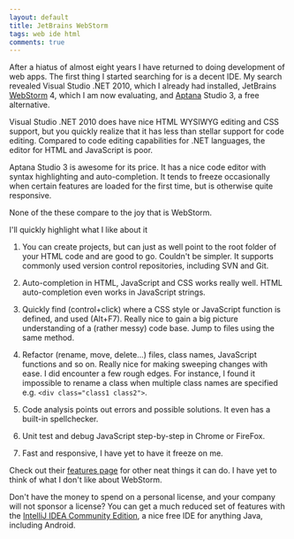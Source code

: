 ```yaml
---
layout: default
title: JetBrains WebStorm
tags: web ide html
comments: true
---
```


After a hiatus of almost eight years I have returned to doing development of web apps. The first thing I started searching for is a decent IDE. My search revealed Visual Studio .NET 2010, which I already had installed, JetBrains [WebStorm](http://www.jetbrains.com/webstorm) 4, which I am now evaluating, and [Aptana](http://www.aptana.com/products/studio3.html) Studio 3, a free alternative.

Visual Studio .NET 2010 does have nice HTML WYSIWYG editing and CSS support, but you quickly realize that it has less than stellar support for code editing. Compared to code editing capabilities for .NET languages, the editor for HTML and JavaScript is poor.

Aptana Studio 3 is awesome for its price. It has a nice code editor with syntax highlighting and auto-completion. It tends to freeze occasionally when certain features are loaded for the first time, but is otherwise quite responsive.

None of the these compare to the joy that is WebStorm.

I'll quickly highlight what I like about it

1. You can create projects, but can just as well point to the root folder of your HTML code and are good to go. Couldn't be simpler. It supports commonly used version control repositories, including SVN and Git.

2. Auto-completion in HTML, JavaScript and CSS works really well. HTML auto-completion even works in JavaScript strings.

3. Quickly find (control+click) where a CSS style or JavaScript function is defined, and used (Alt+F7). Really nice to gain a big picture understanding of a (rather messy) code base. Jump to files using the same method.

4. Refactor (rename, move, delete...) files, class names, JavaScript functions and so on. Really nice for making sweeping changes with ease. I did encounter a few rough edges. For instance, I found it impossible to rename a class when multiple class names are specified e.g. `<div class="class1 class2">`.

5. Code analysis points out errors and possible solutions. It even has a built-in spellchecker.

6. Unit test and debug JavaScript step-by-step in Chrome or FireFox.

7. Fast and responsive, I have yet to have it freeze on me.

Check out their [features page](http://www.jetbrains.com/webstorm/features/) for other neat things it can do. I have yet to think of what I don't like about WebStorm.

Don't have the money to spend on a personal license, and your company will not sponsor a license? You can get a much reduced set of features with the [IntelliJ IDEA Community Edition](http://www.jetbrains.com/idea/), a nice free IDE for anything Java, including Android.
